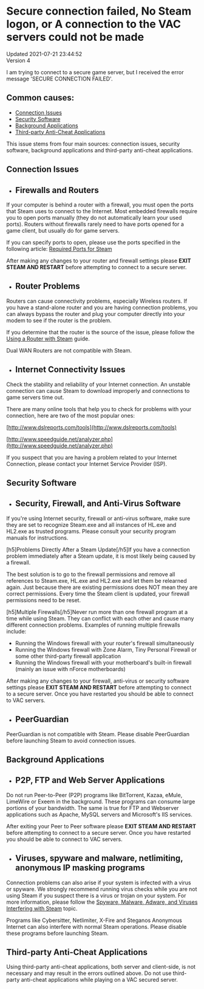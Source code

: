 # Secure connection failed, No Steam logon, or A connection to the VAC servers could not be made
Updated 2021-07-21 23:44:52  
Version 4  

I am trying to connect to a secure game server, but I received the error message 'SECURE CONNECTION FAILED'.  
  
## Common causes:
  

* [Connection Issues](#connection)
* [Security Software](#security)
* [Background Applications](#background)
* [Third-party Anti-Cheat Applications](#third)

This issue stems from four main sources: connection issues, security software, background applications and third-party anti-cheat applications.  
  
## Connection Issues

* ## Firewalls and Routers
If your computer is behind a router with a firewall, you must open the ports that Steam uses to connect to the Internet. Most embedded firewalls require you to open ports manually (they do not automatically learn your used ports). Routers without firewalls rarely need to have ports opened for a game client, but usually do for game servers.  
  
If you can specify ports to open, please use the ports specified in the following article: [Required Ports for Steam](https://help.steampowered.com/en/faqs/view/2EA8-4D75-DA21-31EB)  
  
After making any changes to your router and firewall settings please **EXIT STEAM AND RESTART** before attempting to connect to a secure server.
* ## Router Problems
Routers can cause connectivity problems, especially Wireless routers. If you have a stand-alone router and you are having connection problems, you can always bypass the router and plug your computer directly into your modem to see if the router is the problem.  
  
If you determine that the router is the source of the issue, please follow the [Using a Router with Steam](https://help.steampowered.com/en/faqs/view/46D2-B5B1-F0B9-B867) guide.  
  
Dual WAN Routers are not compatible with Steam.
* ## Internet Connectivity Issues
Check the stability and reliability of your Internet connection. An unstable connection can cause Steam to download improperly and connections to game servers time out.  
  
There are many online tools that help you to check for problems with your connection, here are two of the most popular ones:  
  
[http://www.dslreports.com/tools](http://www.dslreports.com/tools)  
  
[http://www.speedguide.net/analyzer.php](http://www.speedguide.net/analyzer.php)  
  
If you suspect that you are having a problem related to your Internet Connection, please contact your Internet Service Provider (ISP).

  
## Security Software

* ## Security, Firewall, and Anti-Virus Software
If you're using Internet security, firewall or anti-virus software, make sure they are set to recognize Steam.exe and all instances of HL.exe and HL2.exe as trusted programs. Please consult your security program manuals for instructions.  
  
[h5]Problems Directly After a Steam Update[/h5]If you have a connection problem immediately after a Steam update, it is most likely being caused by a firewall.  
  
The best solution is to go to the firewall permissions and remove all references to Steam.exe, HL.exe and HL2.exe and let them be relearned again. Just because there are existing permissions does NOT mean they are correct permissions. Every time the Steam client is updated, your firewall permissions need to be reset.  
  
[h5]Multiple Firewalls[/h5]Never run more than one firewall program at a time while using Steam. They can conflict with each other and cause many different connection problems. Examples of running multiple firewalls include:  
  

* Running the Windows firewall with your router's firewall simultaneously
* Running the Windows firewall with Zone Alarm, Tiny Personal Firewall or some other third-party firewall application
* Running the Windows firewall with your motherboard's built-in firewall (mainly an issue with nForce motherboards)

  
After making any changes to your firewall, anti-virus or security software settings please **EXIT STEAM AND RESTART** before attempting to connect to a secure server. Once you have restarted you should be able to connect to VAC servers.
* ## PeerGuardian
PeerGuardian is not compatible with Steam. Please disable PeerGuardian before launching Steam to avoid connection issues.

  
## Background Applications

* ## P2P, FTP and Web Server Applications
Do not run Peer-to-Peer (P2P) programs like BitTorrent, Kazaa, eMule, LimeWire or Exeem in the background. These programs can consume large portions of your bandwidth. The same is true for FTP and Webserver applications such as Apache, MySQL servers and Microsoft's IIS services.  
  
After exiting your Peer to Peer software please **EXIT STEAM AND RESTART** before attempting to connect to a secure server. Once you have restarted you should be able to connect to VAC servers.
* ## Viruses, spyware and malware, netlimiting, anonymous IP masking programs
Connection problems can also arise if your system is infected with a virus or spyware. We strongly recommend running virus checks while you are not using Steam if you suspect there is a virus or trojan on your system. For more information, please follow the [Spyware, Malware, Adware, and Viruses Interfering with Steam](https://help.steampowered.com/en/faqs/view/70D4-67C8-784D-692A) topic.  
  
Programs like Cybersitter, Netlimiter, X-Fire and Steganos Anonymous Internet can also interfere with normal Steam operations. Please disable these programs before launching Steam.

  
  
## Third-party Anti-Cheat Applications
Using third-party anti-cheat applications, both server and client-side, is not necessary and may result in the errors outlined above. Do not use third-party anti-cheat applications while playing on a VAC secured server.